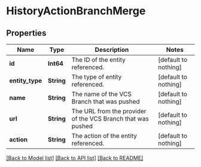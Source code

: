 # HistoryActionBranchMerge


## Properties
Name | Type | Description | Notes
------------ | ------------- | ------------- | -------------
**id** | **Int64** | The ID of the entity referenced. | [default to nothing]
**entity_type** | **String** | The type of entity referenced. | [default to nothing]
**name** | **String** | The name of the VCS Branch that was pushed | [default to nothing]
**url** | **String** | The URL from the provider of the VCS Branch that was pushed | [default to nothing]
**action** | **String** | The action of the entity referenced. | [default to nothing]


[[Back to Model list]](../README.md#models) [[Back to API list]](../README.md#api-endpoints) [[Back to README]](../README.md)


